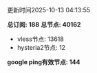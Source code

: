 更新时间2025-10-13 04:13:55

**总订阅: 188**
**总节点: 40162**
- vless节点: 13618
- hysteria2节点: 12

**google ping有效节点: 144**
